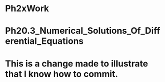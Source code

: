 # Ph2xWork
# Ph20.3_Numerical_Solutions_Of_Differential_Equations


# This is a change made to illustrate that I know how to commit.
